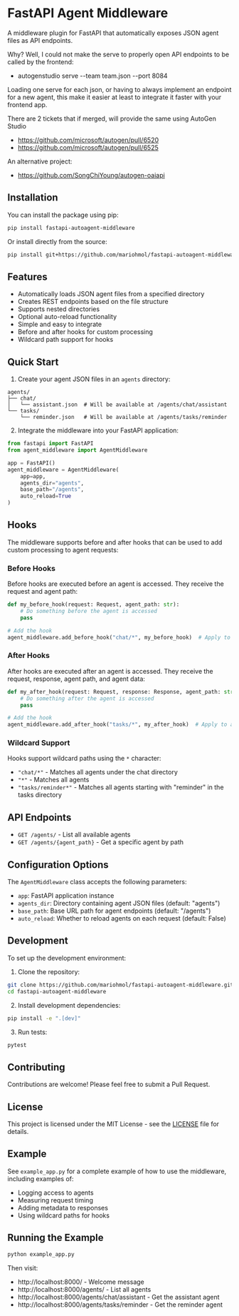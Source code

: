 # FastAPI Agent Middleware

A middleware plugin for FastAPI that automatically exposes JSON agent files as API endpoints.

Why?
Well, I could not make the serve to properly open API endpoints to be called by the frontend:
* autogenstudio serve --team team.json --port 8084

Loading one serve for each json, or having to always implement an endpoint for a new agent, this make it easier at least to integrate it faster with your frontend app.

There are 2 tickets that if merged, will provide the same using AutoGen Studio

* https://github.com/microsoft/autogen/pull/6520
* https://github.com/microsoft/autogen/pull/6525

An alternative project:
* https://github.com/SongChiYoung/autogen-oaiapi


## Installation

You can install the package using pip:

```bash
pip install fastapi-autoagent-middleware
```

Or install directly from the source:

```bash
pip install git+https://github.com/mariohmol/fastapi-autoagent-middleware.git
```

## Features

- Automatically loads JSON agent files from a specified directory
- Creates REST endpoints based on the file structure
- Supports nested directories
- Optional auto-reload functionality
- Simple and easy to integrate
- Before and after hooks for custom processing
- Wildcard path support for hooks

## Quick Start

1. Create your agent JSON files in an `agents` directory:

```
agents/
├── chat/
│   └── assistant.json  # Will be available at /agents/chat/assistant
└── tasks/
    └── reminder.json   # Will be available at /agents/tasks/reminder
```

2. Integrate the middleware into your FastAPI application:

```python
from fastapi import FastAPI
from agent_middleware import AgentMiddleware

app = FastAPI()
agent_middleware = AgentMiddleware(
    app=app,
    agents_dir="agents",
    base_path="/agents",
    auto_reload=True
)
```

## Hooks

The middleware supports before and after hooks that can be used to add custom processing to agent requests:

### Before Hooks

Before hooks are executed before an agent is accessed. They receive the request and agent path:

```python
def my_before_hook(request: Request, agent_path: str):
    # Do something before the agent is accessed
    pass

# Add the hook
agent_middleware.add_before_hook("chat/*", my_before_hook)  # Apply to all chat agents
```

### After Hooks

After hooks are executed after an agent is accessed. They receive the request, response, agent path, and agent data:

```python
def my_after_hook(request: Request, response: Response, agent_path: str, agent_data: dict):
    # Do something after the agent is accessed
    pass

# Add the hook
agent_middleware.add_after_hook("tasks/*", my_after_hook)  # Apply to all task agents
```

### Wildcard Support

Hooks support wildcard paths using the `*` character:

- `"chat/*"` - Matches all agents under the chat directory
- `"*"` - Matches all agents
- `"tasks/reminder*"` - Matches all agents starting with "reminder" in the tasks directory

## API Endpoints

- `GET /agents/` - List all available agents
- `GET /agents/{agent_path}` - Get a specific agent by path

## Configuration Options

The `AgentMiddleware` class accepts the following parameters:

- `app`: FastAPI application instance
- `agents_dir`: Directory containing agent JSON files (default: "agents")
- `base_path`: Base URL path for agent endpoints (default: "/agents")
- `auto_reload`: Whether to reload agents on each request (default: False)

## Development

To set up the development environment:

1. Clone the repository:
```bash
git clone https://github.com/mariohmol/fastapi-autoagent-middleware.git
cd fastapi-autoagent-middleware
```

2. Install development dependencies:
```bash
pip install -e ".[dev]"
```

3. Run tests:
```bash
pytest
```

## Contributing

Contributions are welcome! Please feel free to submit a Pull Request.

## License

This project is licensed under the MIT License - see the [LICENSE](LICENSE) file for details.

## Example

See `example_app.py` for a complete example of how to use the middleware, including examples of:
- Logging access to agents
- Measuring request timing
- Adding metadata to responses
- Using wildcard paths for hooks

## Running the Example

```bash
python example_app.py
```

Then visit:
- http://localhost:8000/ - Welcome message
- http://localhost:8000/agents/ - List all agents
- http://localhost:8000/agents/chat/assistant - Get the assistant agent
- http://localhost:8000/agents/tasks/reminder - Get the reminder agent 
